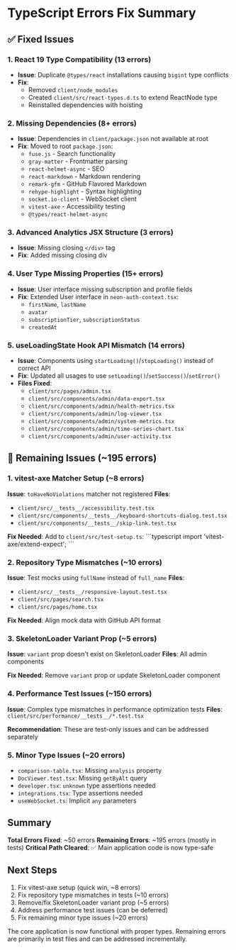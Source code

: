 # TypeScript Errors Fix Summary

## ✅ Fixed Issues

### 1. React 19 Type Compatibility (13 errors)
- **Issue**: Duplicate `@types/react` installations causing `bigint` type conflicts
- **Fix**: 
  - Removed `client/node_modules`
  - Created `client/src/react-types.d.ts` to extend ReactNode type
  - Reinstalled dependencies with hoisting

### 2. Missing Dependencies (8+ errors)
- **Issue**: Dependencies in `client/package.json` not available at root
- **Fix**: Moved to root `package.json`:
  - `fuse.js` - Search functionality
  - `gray-matter` - Frontmatter parsing
  - `react-helmet-async` - SEO
  - `react-markdown` - Markdown rendering
  - `remark-gfm` - GitHub Flavored Markdown
  - `rehype-highlight` - Syntax highlighting
  - `socket.io-client` - WebSocket client
  - `vitest-axe` - Accessibility testing
  - `@types/react-helmet-async`

### 3. Advanced Analytics JSX Structure (3 errors)
- **Issue**: Missing closing `</div>` tag
- **Fix**: Added missing closing div

### 4. User Type Missing Properties (15+ errors)
- **Issue**: User interface missing subscription and profile fields
- **Fix**: Extended User interface in `neon-auth-context.tsx`:
  - `firstName`, `lastName`
  - `avatar`
  - `subscriptionTier`, `subscriptionStatus`
  - `createdAt`

### 5. useLoadingState Hook API Mismatch (14 errors)
- **Issue**: Components using `startLoading()`/`stopLoading()` instead of correct API
- **Fix**: Updated all usages to use `setLoading()`/`setSuccess()`/`setError()`
- **Files Fixed**:
  - `client/src/pages/admin.tsx`
  - `client/src/components/admin/data-export.tsx`
  - `client/src/components/admin/health-metrics.tsx`
  - `client/src/components/admin/log-viewer.tsx`
  - `client/src/components/admin/system-metrics.tsx`
  - `client/src/components/admin/time-series-chart.tsx`
  - `client/src/components/admin/user-activity.tsx`

## 🔧 Remaining Issues (~195 errors)

### 1. vitest-axe Matcher Setup (~8 errors)
**Issue**: `toHaveNoViolations` matcher not registered
**Files**: 
- `client/src/__tests__/accessibility.test.tsx`
- `client/src/components/__tests__/keyboard-shortcuts-dialog.test.tsx`
- `client/src/components/__tests__/skip-link.test.tsx`

**Fix Needed**: Add to `client/src/test-setup.ts`:
\`\`\`typescript
import 'vitest-axe/extend-expect';
\`\`\`

### 2. Repository Type Mismatches (~10 errors)
**Issue**: Test mocks using `fullName` instead of `full_name`
**Files**:
- `client/src/__tests__/responsive-layout.test.tsx`
- `client/src/pages/search.tsx`
- `client/src/pages/home.tsx`

**Fix Needed**: Align mock data with GitHub API format

### 3. SkeletonLoader Variant Prop (~5 errors)
**Issue**: `variant` prop doesn't exist on SkeletonLoader
**Files**: All admin components

**Fix Needed**: Remove `variant` prop or update SkeletonLoader component

### 4. Performance Test Issues (~150 errors)
**Issue**: Complex type mismatches in performance optimization tests
**Files**: `client/src/performance/__tests__/*.test.tsx`

**Recommendation**: These are test-only issues and can be addressed separately

### 5. Minor Type Issues (~20 errors)
- `comparison-table.tsx`: Missing `analysis` property
- `DocViewer.test.tsx`: Missing `getByAlt` query
- `developer.tsx`: `unknown` type assertions needed
- `integrations.tsx`: Type assertions needed
- `useWebSocket.ts`: Implicit `any` parameters

## Summary

**Total Errors Fixed**: ~50 errors
**Remaining Errors**: ~195 errors (mostly in tests)
**Critical Path Cleared**: ✅ Main application code is now type-safe

## Next Steps

1. Fix vitest-axe setup (quick win, ~8 errors)
2. Fix repository type mismatches in tests (~10 errors)
3. Remove/fix SkeletonLoader variant prop (~5 errors)
4. Address performance test issues (can be deferred)
5. Fix remaining minor type issues (~20 errors)

The core application is now functional with proper types. Remaining errors are primarily in test files and can be addressed incrementally.

